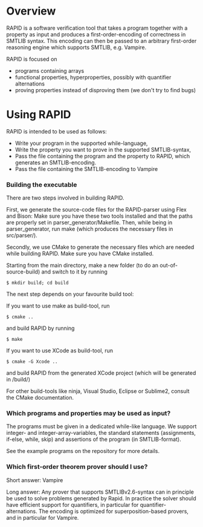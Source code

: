 # Overview

RAPID is a software verification tool that takes a program together with a property as input and
produces a first-order-encoding of correctness in SMTLIB syntax.
This encoding can then be passed to an arbitrary first-order reasoning engine which supports SMTLIB, e.g. Vampire.

RAPID is focused on 
- programs containing arrays
- functional properties, hyperproperties, possibly with quantifier alternations
- proving properties instead of disproving them (we don't try to find bugs)

# Using RAPID
RAPID is intended to be used as follows: 
- Write your program in the supported while-language,
- Write the property you want to prove in the supported SMTLIB-syntax,
- Pass the file containing the program and the property to RAPID, which generates an SMTLIB-encoding.
- Pass the file containing the SMTLIB-encoding to Vampire

### Building the executable

There are two steps involved in building RAPID.

First, we generate the source-code files for the RAPID-parser using Flex and Bison:
Make sure you have these two tools installed and that the paths are properly set in parser_generator/Makefile.
Then, while being in parser_generator, run make (which produces the necessary files in src/parser/).

Secondly, we use CMake to generate the necessary files which are needed while building RAPID. Make sure you have CMake installed.

Starting from the main directory, make a new folder (to do an out-of-source-build) and switch to it by running
```
$ mkdir build; cd build
```
The next step depends on your favourite build tool:

If you want to use make as build-tool, run
```
$ cmake ..
```
and build RAPID by running
```
$ make
```

If you want to use XCode as build-tool, run

```
$ cmake -G Xcode ..
```
and build RAPID from the generated XCode project (which will be generated in /build/)

For other build-tools like ninja, Visual Studio, Eclipse or Sublime2, consult the CMake documentation.

### Which programs and properties may be used as input?
The programs must be given in a dedicated while-like language.
We support integer- and integer-array-variables,
the standard statements (assignments, if-else, while, skip)
and assertions of the program (in SMTLIB-format).

See the example programs on the repository for more details.

### Which first-order theorem prover should I use?
Short answer: Vampire

Long answer:
Any prover that supports SMTLIBv2.6-syntax can in principle be used to
solve problems generated by Rapid. 
In practice the solver should have efficient support for quantifiers, in particular for quantifier-alternations.
The encoding is optimized for superposition-based provers, and in particular for Vampire.
